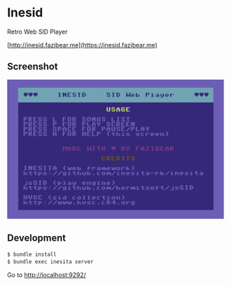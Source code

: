 # Inesid

Retro Web SID Player

[http://inesid.fazibear.me](https://inesid.fazibear.me)

## Screenshot

![Alt text](screenshot.png?raw=true "Inesid")

## Development
```sh
$ bundle install
$ bundle exec inesita server
```

Go to [http://localhost:9292/](http://localhost:9292/)
